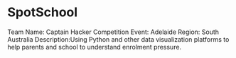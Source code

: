 # SpotSchool
Team Name: Captain Hacker
Competition Event: Adelaide
Region: South Australia
Description:Using Python and other data visualization platforms to help parents and school to understand enrolment pressure.
